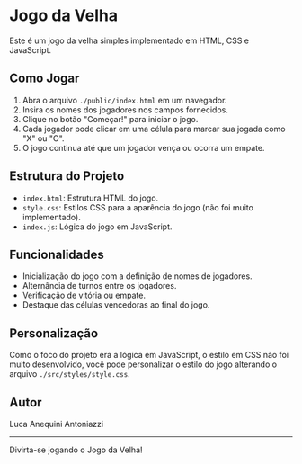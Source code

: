# Jogo da Velha

Este é um jogo da velha simples implementado em HTML, CSS e JavaScript.

## Como Jogar

1. Abra o arquivo `./public/index.html` em um navegador.
2. Insira os nomes dos jogadores nos campos fornecidos.
3. Clique no botão "Começar!" para iniciar o jogo.
4. Cada jogador pode clicar em uma célula para marcar sua jogada como "X" ou "O".
5. O jogo continua até que um jogador vença ou ocorra um empate.

## Estrutura do Projeto

- `index.html`: Estrutura HTML do jogo.
- `style.css`: Estilos CSS para a aparência do jogo (não foi muito implementado).
- `index.js`: Lógica do jogo em JavaScript.

## Funcionalidades

- Inicialização do jogo com a definição de nomes de jogadores.
- Alternância de turnos entre os jogadores.
- Verificação de vitória ou empate.
- Destaque das células vencedoras ao final do jogo.


## Personalização

Como o foco do projeto era a lógica em JavaScript, o estilo em CSS não foi muito desenvolvido, você pode personalizar o estilo do jogo alterando o arquivo `./src/styles/style.css`.


## Autor

Luca Anequini Antoniazzi

---

Divirta-se jogando o Jogo da Velha!
